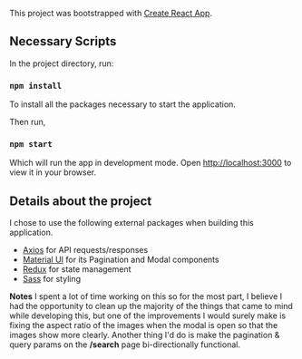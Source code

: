 This project was bootstrapped with [Create React App](https://github.com/facebook/create-react-app).

## Necessary Scripts

In the project directory, run:

### `npm install`

To install all the packages necessary to start the application.

Then run,

### `npm start`

Which will run the app in development mode.
Open [http://localhost:3000](http://localhost:3000) to view it in your browser.

## Details about the project

I chose to use the following external packages when building this application.
- [Axios](https://axios-http.com/) for API requests/responses
- [Material UI](https://mui.com/material-ui/getting-started/) for its Pagination and Modal components
- [Redux](https://redux.js.org/) for state management
- [Sass](https://sass-lang.com/) for styling

__Notes__
I spent a lot of time working on this so for the most part, I believe I had the opportunity to clean up the majority of the things that came to mind while developing this, but one of the improvements I would surely make is fixing the aspect ratio of the images when the modal is open so that the images show more clearly. Another thing I'd do is make the pagination & query params on the **/search** page bi-directionally functional.





